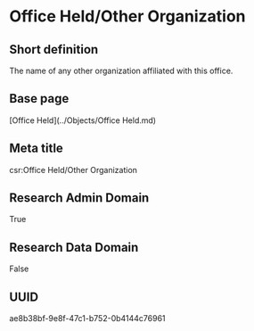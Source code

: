 # Office Held/Other Organization
## Short definition
The name of any other organization affiliated with this office.
## Base page
[Office Held](../Objects/Office Held.md)
## Meta title
csr:Office Held/Other Organization
## Research Admin Domain
True
## Research Data Domain
False
## UUID
ae8b38bf-9e8f-47c1-b752-0b4144c76961
